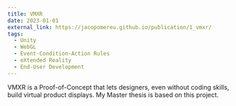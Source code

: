 ```yaml
---
title: VMXR
date: 2023-01-01
external_link: https://jacopomereu.github.io/publication/1_vmxr/
tags:
  - Unity
  - WebGL
  - Event-Condition-Action Rules
  - eXtended Reality
  - End-User Development
---
```


VMXR is a Proof-of-Concept that lets designers, even without coding skills, build virtual product displays. My Master thesis is based on this project.
<!--more-->
